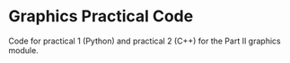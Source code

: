 # Graphics Practical Code
Code for practical 1 (Python) and practical 2 (C++) for the Part II graphics module.
